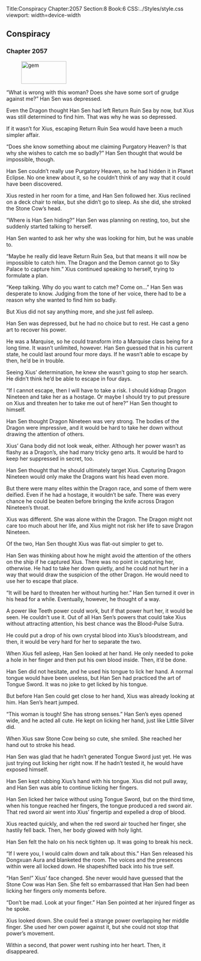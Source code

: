 Title:Conspiracy 
Chapter:2057 
Section:8 
Book:6 
CSS:../Styles/style.css 
viewport: width=device-width
  
## Conspiracy
### Chapter 2057
  
<figure>
	<img src="../Images/gem.gif" alt="gem" id="gem" width="120" height="60" />
</figure>
  

  
“What is wrong with this woman? Does she have some sort of grudge against me?” Han Sen was depressed.

Even the Dragon thought Han Sen had left Return Ruin Sea by now, but Xius was still determined to find him. That was why he was so depressed.

If it wasn’t for Xius, escaping Return Ruin Sea would have been a much simpler affair.

“Does she know something about me claiming Purgatory Heaven? Is that why she wishes to catch me so badly?” Han Sen thought that would be impossible, though.

Han Sen couldn’t really use Purgatory Heaven, so he had hidden it in Planet Eclipse. No one knew about it, so he couldn’t think of any way that it could have been discovered.

Xius rested in her room for a time, and Han Sen followed her. Xius reclined on a deck chair to relax, but she didn’t go to sleep. As she did, she stroked the Stone Cow’s head.

“Where is Han Sen hiding?” Han Sen was planning on resting, too, but she suddenly started talking to herself.

Han Sen wanted to ask her why she was looking for him, but he was unable to.

“Maybe he really did leave Return Ruin Sea, but that means it will now be impossible to catch him. The Dragon and the Demon cannot go to Sky Palace to capture him.” Xius continued speaking to herself, trying to formulate a plan.

“Keep talking. Why do you want to catch me? Come on…” Han Sen was desperate to know. Judging from the tone of her voice, there had to be a reason why she wanted to find him so badly.

But Xius did not say anything more, and she just fell asleep.

Han Sen was depressed, but he had no choice but to rest. He cast a geno art to recover his power.

He was a Marquise, so he could transform into a Marquise class being for a long time. It wasn’t unlimited, however. Han Sen guessed that in his current state, he could last around four more days. If he wasn’t able to escape by then, he’d be in trouble.

Seeing Xius’ determination, he knew she wasn’t going to stop her search. He didn’t think he’d be able to escape in four days.

“If I cannot escape, then I will have to take a risk. I should kidnap Dragon Nineteen and take her as a hostage. Or maybe I should try to put pressure on Xius and threaten her to take me out of here?” Han Sen thought to himself.

Han Sen thought Dragon Nineteen was very strong. The bodies of the Dragon were impressive, and it would be hard to take her down without drawing the attention of others.

Xius’ Gana body did not look weak, either. Although her power wasn’t as flashy as a Dragon’s, she had many tricky geno arts. It would be hard to keep her suppressed in secret, too.

Han Sen thought that he should ultimately target Xius. Capturing Dragon Nineteen would only make the Dragons want his head even more.

But there were many elites within the Dragon race, and some of them were deified. Even if he had a hostage, it wouldn’t be safe. There was every chance he could be beaten before bringing the knife across Dragon Nineteen’s throat.

Xius was different. She was alone within the Dragon. The Dragon might not care too much about her life, and Xius might not risk her life to save Dragon Nineteen.

Of the two, Han Sen thought Xius was flat-out simpler to get to.

Han Sen was thinking about how he might avoid the attention of the others on the ship if he captured Xius. There was no point in capturing her, otherwise. He had to take her down quietly, and he could not hurt her in a way that would draw the suspicion of the other Dragon. He would need to use her to escape that place.

“It will be hard to threaten her without hurting her.” Han Sen turned it over in his head for a while. Eventually, however, he thought of a way.

A power like Teeth power could work, but if that power hurt her, it would be seen. He couldn’t use it. Out of all Han Sen’s powers that could take Xius without attracting attention, his best chance was the Blood-Pulse Sutra.

He could put a drop of his own crystal blood into Xius’s bloodstream, and then, it would be very hard for her to separate the two.

When Xius fell asleep, Han Sen looked at her hand. He only needed to poke a hole in her finger and then put his own blood inside. Then, it’d be done.

Han Sen did not hesitate, and he used his tongue to lick her hand. A normal tongue would have been useless, but Han Sen had practiced the art of Tongue Sword. It was no joke to get licked by his tongue.

But before Han Sen could get close to her hand, Xius was already looking at him. Han Sen’s heart jumped.

“This woman is tough! She has strong senses.” Han Sen’s eyes opened wide, and he acted all cute. He kept on licking her hand, just like Little Silver did.

When Xius saw Stone Cow being so cute, she smiled. She reached her hand out to stroke his head.

Han Sen was glad that he hadn’t generated Tongue Sword just yet. He was just trying out licking her right now. If he hadn’t tested it, he would have exposed himself.

Han Sen kept rubbing Xius’s hand with his tongue. Xius did not pull away, and Han Sen was able to continue licking her fingers.

Han Sen licked her twice without using Tongue Sword, but on the third time, when his tongue reached her fingers, the tongue produced a red sword air. That red sword air went into Xius’ fingertip and expelled a drop of blood.

Xius reacted quickly, and when the red sword air touched her finger, she hastily fell back. Then, her body glowed with holy light.

Han Sen felt the halo on his neck tighten up. It was going to break his neck.

“If I were you, I would calm down and talk about this.” Han Sen released his Dongxuan Aura and blanketed the room. The voices and the presences within were all locked down. He shapeshifted back into his true self.

“Han Sen!” Xius’ face changed. She never would have guessed that the Stone Cow was Han Sen. She felt so embarrassed that Han Sen had been licking her fingers only moments before.

“Don’t be mad. Look at your finger.” Han Sen pointed at her injured finger as he spoke.

Xius looked down. She could feel a strange power overlapping her middle finger. She used her own power against it, but she could not stop that power’s movement.

Within a second, that power went rushing into her heart. Then, it disappeared.